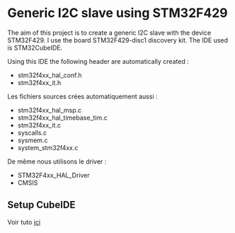 # Generic I2C slave using STM32F429

The aim of this project is to create a generic I2C slave with the device STM32F429. I use the board STM32F429-disc1 discovery kit. 
The IDE used is STM32CubeIDE.

Using this IDE the following header are automatically created :
  - stm32f4xx_hal_conf.h
  - stm32f4xx_it.h

Les fichiers sources crées automatiquement aussi :
  - stm32f4xx_hal_msp.c
  - stm32f4xx_hal_timebase_tim.c
  - stm32f4xx_it.c
  - syscalls.c
  - sysmem.c
  - system_stm32f4xx.c

De même nous utilisons le driver :
  - STM32F4xx_HAL_Driver
  - CMSIS

## Setup CubeIDE

Voir tuto [ici](docs/STM32CubeIDE_tuto.md)
